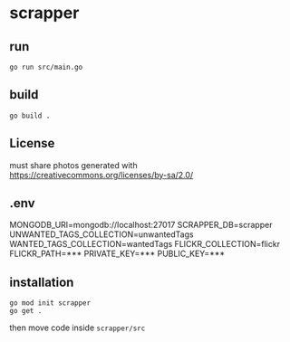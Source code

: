 # scrapper

## run

    go run src/main.go

## build

    go build .

## License

must share photos generated with https://creativecommons.org/licenses/by-sa/2.0/

## .env

MONGODB_URI=mongodb://localhost:27017
SCRAPPER_DB=scrapper
UNWANTED_TAGS_COLLECTION=unwantedTags
WANTED_TAGS_COLLECTION=wantedTags
FLICKR_COLLECTION=flickr
FLICKR_PATH=***
PRIVATE_KEY=***
PUBLIC_KEY=***

## installation

    go mod init scrapper
    go get .
then move code inside `scrapper/src`
